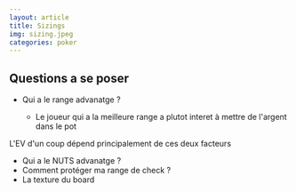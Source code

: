 ```yaml
---
layout: article
title: Sizings
img: sizing.jpeg
categories: poker
---
```


<div class="body">
  <h2>Questions a se poser</h2>
  <ul>
    <li>Qui a le range advanatge ?</li>
    <ul>
      <li>Le joueur qui a la meilleure range a plutot interet à mettre de l'argent dans le pot</li>
    </ul>
  </ul>
  <p><span>L'EV d'un coup dépend principalement de ces deux facteurs</span></p>
  <ul>
    <li>Qui a le NUTS advanatge ?</li>
    <li>Comment protéger ma range de check ?</li>
    <li>La texture du board</li>
  </ul>
</div>
